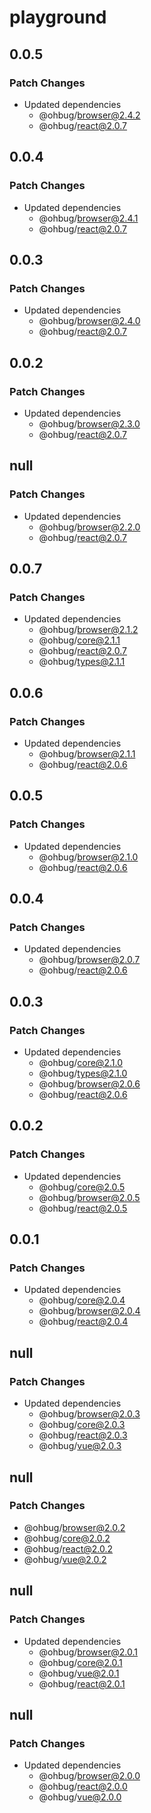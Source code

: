 # playground

## 0.0.5

### Patch Changes

- Updated dependencies
  - @ohbug/browser@2.4.2
  - @ohbug/react@2.0.7

## 0.0.4

### Patch Changes

- Updated dependencies
  - @ohbug/browser@2.4.1
  - @ohbug/react@2.0.7

## 0.0.3

### Patch Changes

- Updated dependencies
  - @ohbug/browser@2.4.0
  - @ohbug/react@2.0.7

## 0.0.2

### Patch Changes

- Updated dependencies
  - @ohbug/browser@2.3.0
  - @ohbug/react@2.0.7

## null

### Patch Changes

- Updated dependencies
  - @ohbug/browser@2.2.0
  - @ohbug/react@2.0.7

## 0.0.7

### Patch Changes

- Updated dependencies
  - @ohbug/browser@2.1.2
  - @ohbug/core@2.1.1
  - @ohbug/react@2.0.7
  - @ohbug/types@2.1.1

## 0.0.6

### Patch Changes

- Updated dependencies
  - @ohbug/browser@2.1.1
  - @ohbug/react@2.0.6

## 0.0.5

### Patch Changes

- Updated dependencies
  - @ohbug/browser@2.1.0
  - @ohbug/react@2.0.6

## 0.0.4

### Patch Changes

- Updated dependencies
  - @ohbug/browser@2.0.7
  - @ohbug/react@2.0.6

## 0.0.3

### Patch Changes

- Updated dependencies
  - @ohbug/core@2.1.0
  - @ohbug/types@2.1.0
  - @ohbug/browser@2.0.6
  - @ohbug/react@2.0.6

## 0.0.2

### Patch Changes

- Updated dependencies
  - @ohbug/core@2.0.5
  - @ohbug/browser@2.0.5
  - @ohbug/react@2.0.5

## 0.0.1

### Patch Changes

- Updated dependencies
  - @ohbug/core@2.0.4
  - @ohbug/browser@2.0.4
  - @ohbug/react@2.0.4

## null

### Patch Changes

- Updated dependencies
  - @ohbug/browser@2.0.3
  - @ohbug/core@2.0.3
  - @ohbug/react@2.0.3
  - @ohbug/vue@2.0.3

## null

### Patch Changes

- @ohbug/browser@2.0.2
- @ohbug/core@2.0.2
- @ohbug/react@2.0.2
- @ohbug/vue@2.0.2

## null

### Patch Changes

- Updated dependencies
  - @ohbug/browser@2.0.1
  - @ohbug/core@2.0.1
  - @ohbug/vue@2.0.1
  - @ohbug/react@2.0.1

## null

### Patch Changes

- Updated dependencies
  - @ohbug/browser@2.0.0
  - @ohbug/react@2.0.0
  - @ohbug/vue@2.0.0
